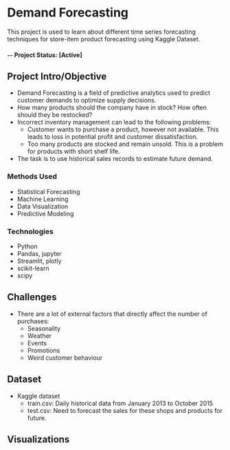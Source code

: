 # Demand Forecasting
This project is used to learn about different time series forecasting techniques for store-item product forecasting using Kaggle Dataset.

#### -- Project Status: [Active]

## Project Intro/Objective 
- Demand Forecasting is a field of predictive analytics used to predict customer demands to optimize supply decisions.
- How many products should the company have in stock? How often should they be restocked?
- Incorrect inventory management can lead to the following problems:
  - Customer wants to purchase a product, however not available. This leads to loss in potential profit and customer dissatisfaction.
  - Too many products are stocked and remain unsold. This is a problem for products with short shelf life.
- The task is to use historical sales records to estimate future demand.

### Methods Used
* Statistical Forecasting
* Machine Learning
* Data Visualization
* Predictive Modeling

### Technologies
* Python
* Pandas, jupyter
* Streamlit, plotly
* scikit-learn
* scipy


## Challenges
- There are a lot of external factors that directly affect the number of purchases:
  - Seasonality
  - Weather
  - Events
  - Promotions
  - Weird customer behaviour

## Dataset
- Kaggle dataset
  - train.csv: Daily historical data from January 2013 to October 2015
  - test.csv: Need to forecast the sales for these shops and products for future.

## Visualizations



